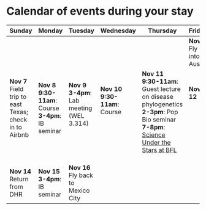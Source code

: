 # Calendar of events during your stay

| Sunday | Monday | Tuesday | Wednesday | Thursday | Friday | Saturday |
|---|---|---|---|---|---|---|
|   |   |   |   |   | **Nov 5**<br/>Fly into Austin | **Nov 6**<br/>Field trip to east Texas |
|**Nov 7**<br/>Field trip to east Texas;<br/>check in to Airbnb<br/><br/><br/>|**Nov 8**<br/>**9:30-11am**: Course<br/>**3-4pm**: IB seminar<br/><br/><br/>|**Nov 9**<br/>**3-4pm**: Lab meeting (WEL 3.314)<br/><br/><br/><br/>|**Nov 10**<br/>**9:30-11am**: Course<br/><br/><br/><br/><br/>|**Nov 11**<br/>**9:30-11am**: Guest lecture on disease phylogenetics<br/>**2-3pm**: Pop Bio seminar<br/>**7-8pm**: [Science Under the Stars at BFL](https://scienceunderthestars.org/)<br/><br/>|**Nov 12**<br/><br/><br/><br/><br/><br/><br/>|**Nov 13**<br/>Trip to [Double Helix Ranch](http://doublehelixranch.com/)<br/><br/><br/><br/><br/>|
|**Nov 14**<br/>Return from DHR|**Nov 15**<br/>**3-4pm**: IB seminar|**Nov 16**<br/>Fly back to Mexico City|
